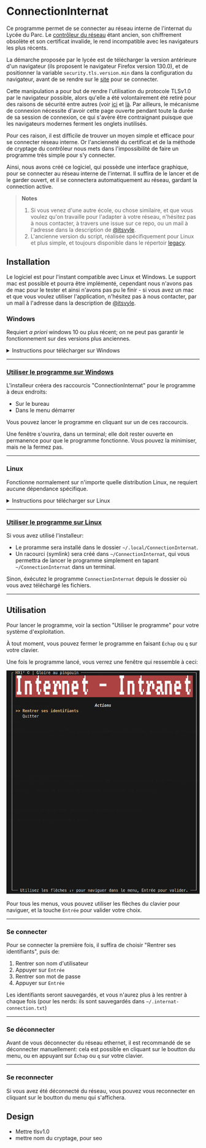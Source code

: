 # ConnectionInternat

Ce programme permet de se connecter au réseau interne de l'internat du Lycée du Parc. Le [contrôleur du réseau](https://controller.access.network) étant ancien, son chiffrement obsolète et son certificat invalide, le rend incompatible avec les navigateurs les plus récents.

La démarche proposée par le lycée est de télécharger la version antérieure d'un navigateur (ils proposent le navigateur Firefox version 130.0), et de positionner la variable `security.tls.version.min` dans la configuration du navigateur, avant de se rendre sur le [site](https://controller.access.network) pour se connecter.

Cette manipulation a pour but de rendre l'utilisation du protocole TLSv1.0 par le navigateur possible, alors qu'elle a été volontairement été retiré pour des raisons de sécurité entre autres (voir [ici](https://blog.mozilla.org/security/2018/10/15/removing-old-versions-of-tls/) et [là](https://hacks.mozilla.org/2020/02/its-the-boot-for-tls-1-0-and-tls-1-1/). Par ailleurs, le mécanisme de connexion nécessite d'avoir cette page ouverte pendant toute la durée de sa session de connexion, ce qui s'avère être contraignant puisque que les navigateurs modernes ferment les onglets inutilisés.

Pour ces raison, il est difficile de trouver un moyen simple et efficace pour se connecter réseau interne. Or l'ancienneté du certificat et de la méthode de cryptage du contrôleur nous mets dans l'impossibilité de faire un programme très simple pour s'y connecter.

Ainsi, nous avons créé ce logiciel, qui possède une interface graphique, pour se connecter au réseau interne de l'internat. Il suffira de le lancer et de le garder ouvert, et il se connectera automatiquement au réseau, gardant la connection active.

> **Notes**
>
> 1. Si vous venez d'une autre école, ou chose similaire, et que vous voulez qu'on travaille pour l'adapter à votre réseau, n'hésitez pas à nous contacter, à travers une issue sur ce repo, ou un mail à l'adresse dans la description de [@itsvyle](https://github.com/itsvyle).
> 2. L'ancienne version du script, réalisée spécifiquement pour Linux et plus simple, et toujours disponible dans le répertoir [legacy](/legacy/README.md).

## Installation

Le logiciel est pour l'instant compatible avec Linux et Windows. Le support mac est possible et pourra être implémenté, cependant nous n'avons pas de mac pour le tester et ainsi n'avons pas pu le finir - si vous avez un mac et que vous voulez utiliser l'application, n'hésitez pas à nous contacter, par un mail à l'adresse dans la description de [@itsvyle](https://github.com/itsvyle).

### Windows

Requiert _a priori_ windows 10 ou plus récent; on ne peut pas garantir le fonctionnement sur des versions plus anciennes.

<details>
  <summary>Instructions pour télécharger sur Windows</summary>

## 1. Télécharger l'installeur

Cliquez ici pour télécharger l'installeur: [installer-ConnectionInternat-windows.exe](https://github.com/ntillier/ConnectionInternat/releases/latest/download/installer-ConnectionInternat-windows.exe)

## 2. Exécuter l'installeur

Ici, windows vous informera que le programme n'est pas reconnu - c'est normal, étant donné que nous ne sommes pas une entreprise reconnue par Microsoft. Cependant, vous pouvez cliquer sur "Plus d'informations" et "Exécuter quand même" (voir ci-dessous).

**Attention**: vous aurez besoin d'être connecté à internet pour que l'installeur puisse télécharger le logiciel.

### 1. Cliquez sur "Informations supplémentaires"

![Cliquer sur "Informations supplémentaires"](./.github/assets/windows-protect-step-1.png)

### 2. Cliquez sur "Exécuter quand même"

![Cliquez sur "Exécuter quand même"](./.github/assets/windows-protect-step-2.png)

Pour ce qui est de la sécurité de l'installeur et du programme, vous pouvez consulter le code source, qui est ouvert et disponible sur ce repo; les fichiers générés sont créés par github directement à partir du code source, et sont donc sûrs.

## 3. Attendre que l'installation se fasse

Un terminal de texte s'ouvrira, et installera le programme. Une fois que le programme est téléchargé, vous verrez un message de confirmation, et pourrez appuyer sur entrée pour quitter l'installeur.

</details>

---

### <ins>Utiliser le programme sur Windows</ins>

L'installeur créera des raccourcis "ConnectionInternat" pour le programme à deux endroits:

- Sur le bureau
- Dans le menu démarrer

Vous pouvez lancer le programme en cliquant sur un de ces raccourcis.

Une fenêtre s'ouvrira, dans un terminal; elle doit rester ouverte en permanence pour que le programme fonctionne. Vous pouvez la minimiser, mais ne la fermez pas.

---

### Linux

Fonctionne normalement sur n'importe quelle distribution Linux, ne requiert aucune dépendance spécifique.

<details>
  <summary>Instructions pour télécharger sur Linux</summary>

Sur linux, vous avez plus de choix: vous pouvez utiliser l'installeur, ou télécharger directement les fichiers et les exécuter, depuis la [page releases](https://github.com/ntillier/ConnectionInternat/releases/latest/). Si vous utilisez cette dernière méthode, faites attention à bien garder l'éxécutable backend (`ConnectionInternat-backend.exe`) dans le même dossier que l'exécutable frontend (`ConnectionInternat`).

Pour utiliser l'installeur (recommandé), suivez les instructions ci-dessous.

## 1. Télécharger l'installeur

Téléchargez l'installeur en cliquant sur le lien ci-dessous:

- Pour Linux 64 bits sur x86: [installer-ConnectionInternat-linux-amd64](https://github.com/ntillier/ConnectionInternat/releases/latest/download/installer-ConnectionInternat-linux-amd64)
- Pour Linux 64 bits sur arm: [installer-ConnectionInternat-linux-arm64](https://github.com/ntillier/ConnectionInternat/releases/latest/download/installer-ConnectionInternat-linux-arm64)

## 2. Exécuter l'installeur

Ouvrez un terminal, et naviguez jusqu'au dossier où vous avez téléchargé l'installeur. Vous pouvez ensuite exécuter l'installeur en tapant la commande suivante:

```bash
chmod +x installer-ConnectionInternat-linux-<votre architecture>
./installer-ConnectionInternat-linux-<votre architecture>
```

## 3. Attendre que l'installation se fasse

Un terminal de texte s'ouvrira, et installera le programme. Une fois que le programme est téléchargé, vous verrez un message de confirmation, et pourrez appuyer sur entrée pour quitter l'installeur.

</details>

---

### <ins>Utiliser le programme sur Linux</ins>

Si vous avez utilisé l'installeur:

- Le proramme sera installé dans le dossier `~/.local/ConnectionInternat`.
- Un racourci (symlink) sera créé dans `~/ConnectionInternat`, qui vous permettra de lancer le programme simplement en tapant `~/ConnectionInternat` dans un terminal.

Sinon, éxécutez le programme `ConnectionInternat` depuis le dossier où vous avez téléchargé les fichiers.

---

## Utilisation

Pour lancer le programme, voir la section "Utiliser le programme" pour votre système d'exploitation.

À tout moment, vous pouvez fermer le programme en faisant `Échap` ou `q` sur votre clavier.

Une fois le programme lancé, vous verrez une fenêtre qui ressemble à ceci:

![Initial vue](./.github/assets/usage-1.png)

Pour tous les menus, vous pouvez utiliser les flèches du clavier pour naviguer, et la touche `Entrée` pour valider votre choix.

---

### Se connecter

Pour se connecter la première fois, il suffira de choisir "Rentrer ses identifiants", puis de:

1. Rentrer son nom d'utilisateur
2. Appuyer sur `Entrée`
3. Rentrer son mot de passe
4. Appuyer sur `Entrée`

Les identifiants seront sauvegardés, et vous n'aurez plus à les rentrer à chaque fois (pour les nerds: ils sont sauvegardés dans `~/.internat-connection.txt`)

---

### Se déconnecter

Avant de vous déconnecter du réseau ethernet, il est recommandé de se déconnecter manuellement: cela est possible en cliquant sur le boutton du menu, ou en appuyant sur `Échap` ou `q` sur votre clavier.

---

### Se reconnecter

Si vous avez été déconnecté du réseau, vous pouvez vous reconnecter en cliquant sur le boutton du menu qui s'affichera.

## Design

- Mettre tlsv1.0
- mettre nom du cryptage, pour seo
